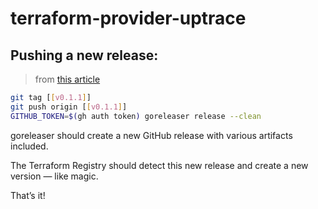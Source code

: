# terraform-provider-uptrace


## Pushing a new release:
> from [this article](https://thekevinwang.com/2023/10/05/build-publish-terraform-provider#github-release)

```bash
git tag [[v0.1.1]]
git push origin [[v0.1.1]]
GITHUB_TOKEN=$(gh auth token) goreleaser release --clean
```
goreleaser should create a new GitHub release with various artifacts included.

The Terraform Registry should detect this new release and create a new version — like magic.

That’s it!


